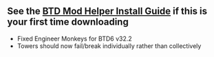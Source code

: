 ## See the [BTD Mod Helper Install Guide](https://github.com/gurrenm3/BTD-Mod-Helper/wiki/Install-Guide) if this is your first time downloading
<!--Mod Browser Message Start-->
- Fixed Engineer Monkeys for BTD6 v32.2
- Towers should now fail/break individually rather than collectively